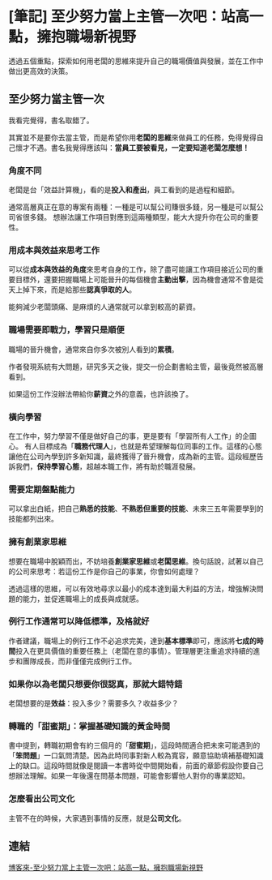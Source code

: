 # [筆記] 至少努力當上主管一次吧：站高一點，擁抱職場新視野

透過五個重點，探索如何用老闆的思維來提升自己的職場價值與發展，並在工作中做出更高效的決策。
<!--more-->
## 至少努力當主管一次

我看完覺得，書名取錯了。

其實並不是要你去當主管，而是希望你用**老闆的思維**來做員工的任務，免得覺得自己懷才不遇。書名我覺得應該叫：**當員工要被看見，一定要知道老闆怎麼想！**

### 角度不同

老闆是台「效益計算機」，看的是**投入和產出**，員工看到的是過程和細節。

通常高層真正在意的專案有兩種：一種是可以幫公司賺很多錢，另一種是可以幫公司省很多錢。
想辦法讓工作項目對應到這兩種類型，能大大提升你在公司的重要性。

### 用成本與效益來思考工作

可以從**成本與效益的角度**來思考自身的工作，除了盡可能讓工作項目接近公司的重要目標外，還要把握職場上可能晉升的每個機會**主動出擊**，因為機會通常不會是從天上掉下來，而是給那些**認真爭取的人**。

能夠減少老闆頭痛、是麻煩的人通常就可以拿到較高的薪資。

### 職場需要即戰力，學習只是順便

職場的晉升機會，通常來自你多次被別人看到的**累積**。

作者發現系統有大問題，研究多天之後，提交一份企劃書給主管，最後竟然被高層看到。

如果這份工作沒辦法帶給你**薪資**之外的意義，也許該換了。

### 橫向學習

在工作中，努力學習不僅是做好自己的事，更是要有「學習所有人工作」的企圖心。
有人目標成為「**職務代理人**」，也就是希望理解每位同事的工作。這樣的心態讓他在公司內學到許多新知識，最終獲得了晉升機會，成為新的主管。這段經歷告訴我們，**保持學習心態**，超越本職工作，將有助於職涯發展。

### 需要定期盤點能力

可以拿出白紙，把自己**熟悉的技能**、**不熟悉但重要的技能**、未來三五年需要學到的技能都列出來。

### 擁有創業家思維

想要在職場中脫穎而出，不妨培養**創業家思維**或**老闆思維**。換句話說，試著以自己的公司來思考：若這份工作是你自己的事業，你會如何處理？

透過這樣的思維，可以有效地尋求以最小的成本達到最大利益的方法，增強解決問題的能力，並促進職場上的成長與成就感。

### 例行工作通常可以降低標準，及格就好

作者建議，職場上的例行工作不必追求完美，達到**基本標準**即可，應該將**七成的時間**投入在更具價值的重要任務上（老闆在意的事情）。管理層更注重追求持續的進步和團隊成長，而非僅僅完成例行工作。

### 如果你以為老闆只想要你很認真，那就大錯特錯

老闆想要的是**效益**：投入多少？需要多久？收益多少？

### 轉職的「甜蜜期」：掌握基礎知識的黃金時間

書中提到，轉職初期會有約三個月的「**甜蜜期**」，這段時間適合把未來可能遇到的「**笨問題**」一口氣問清楚。因為此時同事對新人較為寬容，願意協助填補基礎知識上的缺口。這段時間就像是閱讀一本書時從中間開始看，前面的章節假設你要自己想辦法理解。如果一年後還在問基本問題，可能會影響他人對你的專業認知。

### 怎麼看出公司文化

主管不在的時候，大家遇到事情的反應，就是**公司文化**。

## 連結

[博客來-至少努力當上主管一次吧：站高一點，擁抱職場新視野](https://www.books.com.tw/products/0010954892 "‌")
